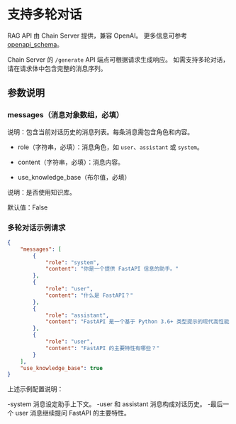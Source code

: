 <!--
  SPDX-FileCopyrightText: Copyright (c) 2024 NVIDIA CORPORATION & AFFILIATES. All rights reserved.
  SPDX-License-Identifier: Apache-2.0
-->

# 支持多轮对话

RAG API 由 Chain Server 提供，兼容 OpenAI。
更多信息可参考 [openapi_schema](./api_reference/openapi_schema.json)。

Chain Server 的 `/generate` API 端点可根据请求生成响应。
如需支持多轮对话，请在请求体中包含完整的消息序列。

## 参数说明

### messages（消息对象数组，必填）

说明：包含当前对话历史的消息列表。每条消息需包含角色和内容。

* role（字符串，必填）：消息角色，如 `user`、`assistant` 或 `system`。
* content（字符串，必填）：消息内容。

* use_knowledge_base（布尔值，必填）

说明：是否使用知识库。

默认值：False

### 多轮对话示例请求

```json
{
    "messages": [
        {
            "role": "system",
            "content": "你是一个提供 FastAPI 信息的助手。"
        },
        {
            "role": "user",
            "content": "什么是 FastAPI？"
        },
        {
            "role": "assistant",
            "content": "FastAPI 是一个基于 Python 3.6+ 类型提示的现代高性能 Web API 框架。"
        },
        {
            "role": "user",
            "content": "FastAPI 的主要特性有哪些？"
        }
    ],
    "use_knowledge_base": true
}
```

上述示例配置说明：

-system 消息设定助手上下文。
-user 和 assistant 消息构成对话历史。
-最后一个 user 消息继续提问 FastAPI 的主要特性。
